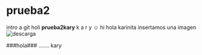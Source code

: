 # prueba2
intro a git
holi
**prueba2kary**
k
a
r
y
☺
hi
hola karinita
insertamos una imagen
![descarga](https://user-images.githubusercontent.com/98172386/150620755-6ad6d06f-e308-4849-a014-a14fd5c61585.jpg)


###hola###
.......
kary
